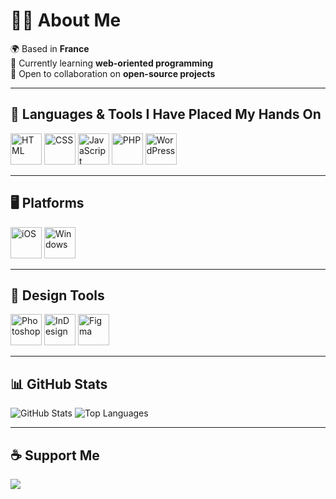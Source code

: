 # 🧑‍💻 About Me
🌍 Based in **France**  
🌱 Currently learning **web-oriented programming**  
🤝 Open to collaboration on **open-source projects**

---

## 🌟 Languages & Tools I Have Placed My Hands On
<div>
  <img src="https://github.com/user-attachments/assets/689ee4d6-cffa-406d-abdd-ad02bbfcff72" alt="HTML" width="50" height="50">
  <img src="https://github.com/user-attachments/assets/5945e9f4-f1b4-457b-a416-9bcfc17373fb" alt="CSS" width="50" height="50">
  <img src="https://github.com/user-attachments/assets/99d10541-9cdc-496b-be6e-0fa8a33f2e56" alt="JavaScript" width="50" height="50">
  <img src="https://github.com/user-attachments/assets/6cc147aa-a913-4884-9184-ead80772fa98" alt="PHP" width="50" height="50">
  <img src="https://github.com/user-attachments/assets/1b10a3ca-6e2a-426e-987b-0fc780e128a2" alt="WordPress" width="50" height="50">
</div>

---

## 🖥️ Platforms
<div>
  <img src="https://github.com/user-attachments/assets/0fe84737-1f5f-4e65-bab6-fe9a5fd6fcfa" alt="iOS" width="50" height="50">
  <img src="https://github.com/user-attachments/assets/a3a4e555-4251-426f-add6-d4f83a73077f" alt="Windows" width="50" height="50">
</div>

---

## 🎨 Design Tools
<div>
  <img src="https://github.com/user-attachments/assets/30c6ed56-2b45-48c5-b801-f9e7708ed1bf" alt="Photoshop" width="50" height="50">
  <img src="https://github.com/user-attachments/assets/3a6c2741-ce03-431e-9966-d57e0655fd1d" alt="InDesign" width="50" height="50">
  <img src="https://github.com/user-attachments/assets/18531da6-1a17-462d-80ad-99554a697f6b" alt="Figma" width="50" height="50">
</div>

---

## 📊 GitHub Stats
<div>
  <img src="https://github-readme-stats.vercel.app/api?username=melizora&show_icons=true&theme=dark" alt="GitHub Stats">
  <img src="https://github-readme-stats.vercel.app/api/top-langs/?username=melizora&layout=compact&theme=dark" alt="Top Languages">
</div>

---


## ☕ Support Me
<a href="https://www.buymeacoffee.com/melizora" target="_blank">
  <img src="https://img.shields.io/badge/-Buy%20Me%20A%20Coffee-FF813F?style=flat&logo=buy-me-a-coffee&logoColor=white">
</a>
